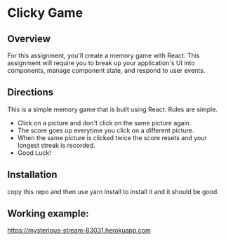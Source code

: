 # Clicky Game

## Overview

For this assignment, you'll create a memory game with React. This assignment will require you to break up your application's UI into components, manage component state, and respond to user events.

## Directions

This is a simple memory game that is built using React.  Rules are simple.

<ul>
<li>Click on a picture and don't click on the same picture again.</li>
<li>The score goes up everytime you click on a different picture.</li>
<li>When the same picture is clicked twice the score resets and your longest streak is recorded.</li>
<li>Good Luck!</li>

</ul>

## Installation

copy this repo and then use yarn install to install it and it should be good.

## Working example:

https://mysterious-stream-83031.herokuapp.com
